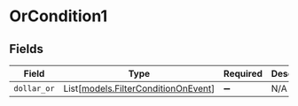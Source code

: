 # OrCondition1


## Fields

| Field                                                                      | Type                                                                       | Required                                                                   | Description                                                                |
| -------------------------------------------------------------------------- | -------------------------------------------------------------------------- | -------------------------------------------------------------------------- | -------------------------------------------------------------------------- |
| `dollar_or`                                                                | List[[models.FilterConditionOnEvent](../models/filterconditiononevent.md)] | :heavy_minus_sign:                                                         | N/A                                                                        |